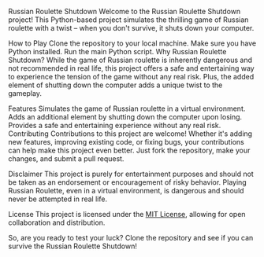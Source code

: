 Russian Roulette Shutdown
Welcome to the Russian Roulette Shutdown project! This Python-based project simulates the thrilling game of Russian roulette with a twist – when you don't survive, it shuts down your computer.

How to Play
Clone the repository to your local machine.
Make sure you have Python installed.
Run the main Python script.
Why Russian Roulette Shutdown?
While the game of Russian roulette is inherently dangerous and not recommended in real life, this project offers a safe and entertaining way to experience the tension of the game without any real risk. Plus, the added element of shutting down the computer adds a unique twist to the gameplay.

Features
Simulates the game of Russian roulette in a virtual environment.
Adds an additional element by shutting down the computer upon losing.
Provides a safe and entertaining experience without any real risk.
Contributing
Contributions to this project are welcome! Whether it's adding new features, improving existing code, or fixing bugs, your contributions can help make this project even better. Just fork the repository, make your changes, and submit a pull request.

Disclaimer
This project is purely for entertainment purposes and should not be taken as an endorsement or encouragement of risky behavior. Playing Russian Roulette, even in a virtual environment, is dangerous and should never be attempted in real life.

License
This project is licensed under the [MIT License](https://github.com/mateusartico/russian-roulette/blob/main/LICENSE), allowing for open collaboration and distribution.

So, are you ready to test your luck? Clone the repository and see if you can survive the Russian Roulette Shutdown!
